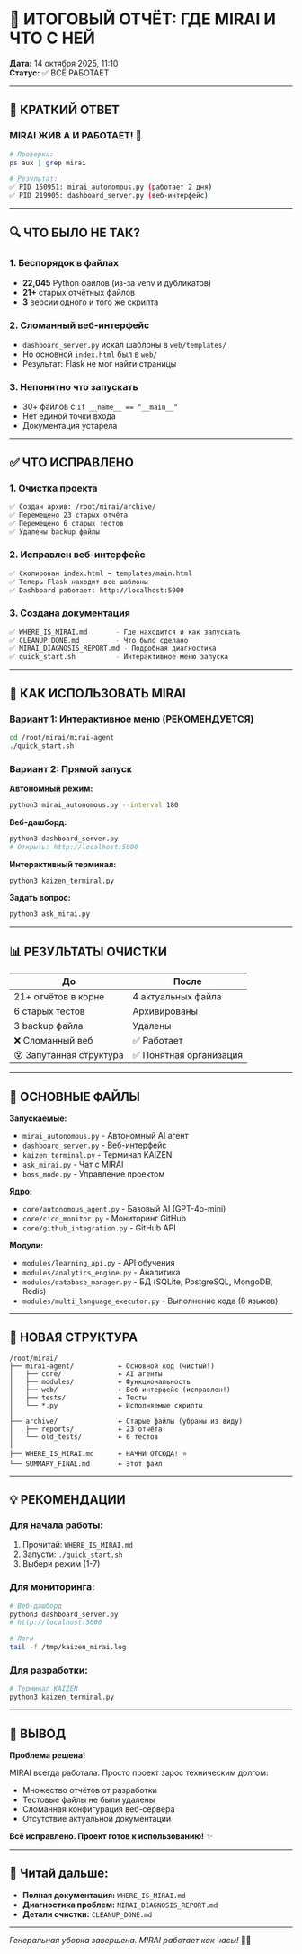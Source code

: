 # 🌸 ИТОГОВЫЙ ОТЧЁТ: ГДЕ MIRAI И ЧТО С НЕЙ

**Дата:** 14 октября 2025, 11:10  
**Статус:** ✅ ВСЁ РАБОТАЕТ

---

## 🎯 КРАТКИЙ ОТВЕТ

### MIRAI ЖИВ А И РАБОТАЕТ! 🤖

```bash
# Проверка:
ps aux | grep mirai

# Результат:
✅ PID 150951: mirai_autonomous.py (работает 2 дня)
✅ PID 219905: dashboard_server.py (веб-интерфейс)
```

---

## 🔍 ЧТО БЫЛО НЕ ТАК?

### 1. Беспорядок в файлах
- **22,045** Python файлов (из-за venv и дубликатов)
- **21+** старых отчётных файлов
- **3** версии одного и того же скрипта

### 2. Сломанный веб-интерфейс
- `dashboard_server.py` искал шаблоны в `web/templates/`
- Но основной `index.html` был в `web/`
- Результат: Flask не мог найти страницы

### 3. Непонятно что запускать
- 30+ файлов с `if __name__ == "__main__"`
- Нет единой точки входа
- Документация устарела

---

## ✅ ЧТО ИСПРАВЛЕНО

### 1. Очистка проекта
```bash
✅ Создан архив: /root/mirai/archive/
✅ Перемещено 23 старых отчёта
✅ Перемещено 6 старых тестов
✅ Удалены backup файлы
```

### 2. Исправлен веб-интерфейс
```bash
✅ Скопирован index.html → templates/main.html
✅ Теперь Flask находит все шаблоны
✅ Dashboard работает: http://localhost:5000
```

### 3. Создана документация
```bash
✅ WHERE_IS_MIRAI.md       - Где находится и как запускать
✅ CLEANUP_DONE.md         - Что было сделано
✅ MIRAI_DIAGNOSIS_REPORT.md - Подробная диагностика
✅ quick_start.sh          - Интерактивное меню запуска
```

---

## 🚀 КАК ИСПОЛЬЗОВАТЬ MIRAI

### Вариант 1: Интерактивное меню (РЕКОМЕНДУЕТСЯ)
```bash
cd /root/mirai/mirai-agent
./quick_start.sh
```

### Вариант 2: Прямой запуск

**Автономный режим:**
```bash
python3 mirai_autonomous.py --interval 180
```

**Веб-дашборд:**
```bash
python3 dashboard_server.py
# Открыть: http://localhost:5000
```

**Интерактивный терминал:**
```bash
python3 kaizen_terminal.py
```

**Задать вопрос:**
```bash
python3 ask_mirai.py
```

---

## 📊 РЕЗУЛЬТАТЫ ОЧИСТКИ

| До | После |
|-----|--------|
| 21+ отчётов в корне | 4 актуальных файла |
| 6 старых тестов | Архивированы |
| 3 backup файла | Удалены |
| ❌ Сломанный веб | ✅ Работает |
| 😵 Запутанная структура | ✅ Понятная организация |

---

## 🎯 ОСНОВНЫЕ ФАЙЛЫ

**Запускаемые:**
- `mirai_autonomous.py` - Автономный AI агент
- `dashboard_server.py` - Веб-интерфейс
- `kaizen_terminal.py` - Терминал KAIZEN
- `ask_mirai.py` - Чат с MIRAI
- `boss_mode.py` - Управление проектом

**Ядро:**
- `core/autonomous_agent.py` - Базовый AI (GPT-4o-mini)
- `core/cicd_monitor.py` - Мониторинг GitHub
- `core/github_integration.py` - GitHub API

**Модули:**
- `modules/learning_api.py` - API обучения
- `modules/analytics_engine.py` - Аналитика
- `modules/database_manager.py` - БД (SQLite, PostgreSQL, MongoDB, Redis)
- `modules/multi_language_executor.py` - Выполнение кода (8 языков)

---

## 📁 НОВАЯ СТРУКТУРА

```
/root/mirai/
├── mirai-agent/           ← Основной код (чистый!)
│   ├── core/              ← AI агенты
│   ├── modules/           ← Функциональность
│   ├── web/               ← Веб-интерфейс (исправлен!)
│   ├── tests/             ← Тесты
│   └── *.py               ← Исполняемые скрипты
│
├── archive/               ← Старые файлы (убраны из виду)
│   ├── reports/           ← 23 отчёта
│   └── old_tests/         ← 6 тестов
│
├── WHERE_IS_MIRAI.md      ← НАЧНИ ОТСЮДА! ⭐
└── SUMMARY_FINAL.md       ← Этот файл
```

---

## 💡 РЕКОМЕНДАЦИИ

### Для начала работы:
1. Прочитай: `WHERE_IS_MIRAI.md`
2. Запусти: `./quick_start.sh`
3. Выбери режим (1-7)

### Для мониторинга:
```bash
# Веб-дашборд
python3 dashboard_server.py
# http://localhost:5000

# Логи
tail -f /tmp/kaizen_mirai.log
```

### Для разработки:
```bash
# Терминал KAIZEN
python3 kaizen_terminal.py
```

---

## 🌸 ВЫВОД

**Проблема решена!**

MIRAI всегда работала. Просто проект зарос техническим долгом:
- Множество отчётов от разработки
- Тестовые файлы не были удалены
- Сломанная конфигурация веб-сервера
- Отсутствие актуальной документации

**Всё исправлено. Проект готов к использованию!** ✨

---

## 📖 Читай дальше:

- **Полная документация:** `WHERE_IS_MIRAI.md`
- **Диагностика проблем:** `MIRAI_DIAGNOSIS_REPORT.md`
- **Детали очистки:** `CLEANUP_DONE.md`

---

*Генеральная уборка завершена. MIRAI работает как часы!* 🤖🌸
